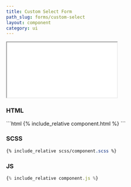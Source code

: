 ```yaml
---
title: Custom Select Form
path_slug: forms/custom-select
layout: component
category: ui
---
```


<iframe src="{{ site.baseurl}}/component/{{ page.path_slug }}/example.html"></iframe>

<h3>HTML</h3>
```html
{% include_relative component.html %}
```
<h3>SCSS</h3>

```scss
{% include_relative scss/component.scss %}
```

<h3>JS</h3>

```javascript
{% include_relative component.js %}
```
